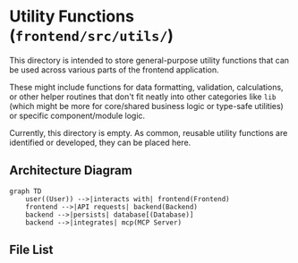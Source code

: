 # Utility Functions (`frontend/src/utils/`)

This directory is intended to store general-purpose utility functions that can be used across various parts of the frontend application.

These might include functions for data formatting, validation, calculations, or other helper routines that don't fit neatly into other categories like `lib` (which might be more for core/shared business logic or type-safe utilities) or specific component/module logic.

Currently, this directory is empty. As common, reusable utility functions are identified or developed, they can be placed here.

## Architecture Diagram
```mermaid
graph TD
    user((User)) -->|interacts with| frontend(Frontend)
    frontend -->|API requests| backend(Backend)
    backend -->|persists| database[(Database)]
    backend -->|integrates| mcp(MCP Server)
```

<!-- File List Start -->
## File List


<!-- File List End -->


